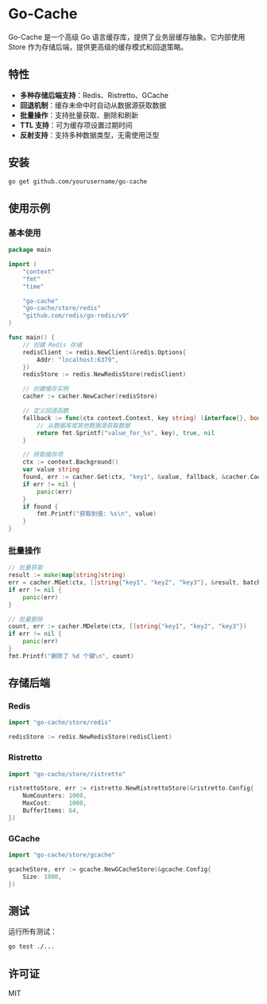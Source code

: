# Go-Cache

Go-Cache 是一个高级 Go 语言缓存库，提供了业务层缓存抽象。它内部使用 Store 作为存储后端，提供更高级的缓存模式和回退策略。

## 特性

- **多种存储后端支持**：Redis、Ristretto、GCache
- **回退机制**：缓存未命中时自动从数据源获取数据
- **批量操作**：支持批量获取、删除和刷新
- **TTL 支持**：可为缓存项设置过期时间
- **反射支持**：支持多种数据类型，无需使用泛型

## 安装

```bash
go get github.com/yourusername/go-cache
```

## 使用示例

### 基本使用

```go
package main

import (
    "context"
    "fmt"
    "time"

    "go-cache"
    "go-cache/store/redis"
    "github.com/redis/go-redis/v9"
)

func main() {
    // 创建 Redis 存储
    redisClient := redis.NewClient(&redis.Options{
        Addr: "localhost:6379",
    })
    redisStore := redis.NewRedisStore(redisClient)

    // 创建缓存实例
    cacher := cacher.NewCacher(redisStore)

    // 定义回退函数
    fallback := func(ctx context.Context, key string) (interface{}, bool, error) {
        // 从数据库或其他数据源获取数据
        return fmt.Sprintf("value_for_%s", key), true, nil
    }

    // 获取缓存项
    ctx := context.Background()
    var value string
    found, err := cacher.Get(ctx, "key1", &value, fallback, &cacher.CacheOptions{TTL: time.Minute})
    if err != nil {
        panic(err)
    }
    if found {
        fmt.Printf("获取到值: %s\n", value)
    }
}
```

### 批量操作

```go
// 批量获取
result := make(map[string]string)
err = cacher.MGet(ctx, []string{"key1", "key2", "key3"}, &result, batchFallback, &cacher.CacheOptions{TTL: time.Minute})
if err != nil {
    panic(err)
}

// 批量删除
count, err := cacher.MDelete(ctx, []string{"key1", "key2", "key3"})
if err != nil {
    panic(err)
}
fmt.Printf("删除了 %d 个键\n", count)
```

## 存储后端

### Redis

```go
import "go-cache/store/redis"

redisStore := redis.NewRedisStore(redisClient)
```

### Ristretto

```go
import "go-cache/store/ristretto"

ristrettoStore, err := ristretto.NewRistrettoStore(&ristretto.Config{
    NumCounters: 1000,
    MaxCost:     1000,
    BufferItems: 64,
})
```

### GCache

```go
import "go-cache/store/gcache"

gcacheStore, err := gcache.NewGCacheStore(&gcache.Config{
    Size: 1000,
})
```

## 测试

运行所有测试：

```bash
go test ./...
```

## 许可证

MIT